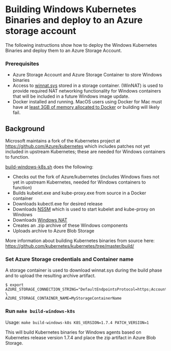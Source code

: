 # Building Windows Kubernetes Binaries and deploy to an Azure storage account

The following instructions show how to deploy the Windows Kubernetes Binaries and deploy them to an Azure Storage Account.

### Prerequisites
* Azure Storage Account and Azure Storage Container to store Windows binaries
* Access to [winnat.sys](https://blogs.technet.microsoft.com/virtualization/2016/05/25/windows-nat-winnat-capabilities-and-limitations/) stored in a storage container. (WinNAT) is used to provide required NAT networking functionality for Windows containers that will be included in a future Windows image update.
* Docker installed and running. MacOS users using Docker for Mac must have at [least 3GB of memory allocated to Docker](https://github.com/kubernetes/kubernetes/tree/master/build/#requirements) or building will likely fail.

## Background
Microsoft maintains a fork of the Kubernetes project at https://github.com/Azure/kubernetes which includes patches not yet included in upstream Kubernetes; these are needed for Windows containers to function.

[build-windows-k8s.sh](scripts/build-windows-k8s.sh) does the following:
- Checks out the fork of Azure/kubernetes (includes Windows fixes not yet in upstream Kubernetes, needed for Windows containers to function)
- Builds kubelet.exe and kube-proxy.exe from source in a Docker container
- Downloads kubectl.exe for desired release
- Downloads [NSSM](https://nssm.cc) which is used to start kubelet and kube-proxy on Windows
- Downloads [Windows NAT](https://blogs.technet.microsoft.com/virtualization/2016/05/25/windows-nat-winnat-capabilities-and-limitations/)
- Creates an .zip archive of these Windows components
- Uploads archive to Azure Blob Storage

More information about building Kubernetes binaries from source here: https://github.com/kubernetes/kubernetes/tree/master/build/

### Set Azure Storage credentials and Container name

A storage container is used to download winnat.sys during the build phase and to upload the resulting archive artifact.
```
$ export AZURE_STORAGE_CONNECTION_STRING="DefaultEndpointsProtocol=https;AccountName=MyStorageAccountName;AccountKey=..." \
AZURE_STORAGE_CONTAINER_NAME=MyStorageContainerName
```

### Run `make build-windows-k8s`

Usage: `make build-windows-k8s K8S_VERSION=1.7.4 PATCH_VERSION=1`

This will build Kubernetes binaries for Windows agents based on Kubernetes release version 1.7.4 and place the zip artifact in Azure Blob Storage.
